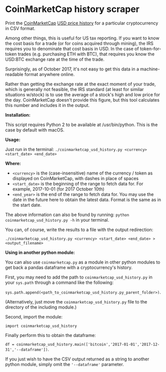 CoinMarketCap history scraper
=============================

Print the [CoinMarketCap](http://www.coinmarketcap.com) [USD price history](https://coinmarketcap.com/currencies/bitcoin/historical-data/) for a particular cryptocurrency in CSV format.

Among other things, this is useful for US tax reporting.  If you want to know the cost basis for a trade (or for coins acquired through mining), the IRS requires you to denominate that cost basis in USD.  In the case of token-for-token trades (e.g. purchasing ETH with BTC), that requires you know the USD:BTC exchange rate at the time of the trade.

Surprisingly, as of October 2017, it's not easy to get this data in a machine-readable format anywhere online.

Rather than getting the exchange rate at the exact moment of your trade, which is generally not feasible, the IRS standard (at least for similar situations w/stock) is to use the average of a stock's high and low price for the day. CoinMarketCap doesn't provide this figure, but this tool calculates this number and includes it in the output.

**Installation:**

This script requires Python 2 to be available at /usr/bin/python.  This is the case by default with macOS.

**Usage:**

Just run in the terminal:
```./coinmarketcap_usd_history.py <currency> <start_date> <end_date>```
   
**Where:**

* `<currency>` is the (case-insensitive) name of the currency / token as displayed on CoinMarketCap, with dashes in place of spaces
* `<start_date>` is the beginning of the range to fetch data for. For example, 2017-10-01 (for 2017 October 10th)
* `<end_year>` is the end of the range to fetch data for. You may use the date in the future here to obtain the latest data. Format is the same as in the start date.

The above information can also be found by running: `python coinmarketcap_usd_history.py -h` in your terminal.

You can, of course, write the results to a file with the output redirection:

```
./coinmarketcap_usd_history.py <currency> <start_date> <end_date> > <output_filename>
```
**Using in another python module:**

You can also use `coinmarketcap.py` as a module in other python modules to get back a pandas dataframe with a cryptocurrency's history. 

First, you may need to add the path to `coinmarketcap_usd_history.py` in your `sys.path` through a command like the following:  

```sys.path.append(<path_to_coinmarketcap_usd_history.py_parent_folder>)```. 

(Alternatively, just move the `coinmarketcap_usd_history.py` file to the directory of the including module.)

Second, import the module: 

```import coinmarketcap_usd_history```

Finally perform this to obtain the dataframe:

```df = coinmarketcap_usd_history.main(['bitcoin','2017-01-01','2017-12-31','--dataframe'])```.

If you just wish to have the CSV output returned as a string to another python module, simply omit the `'--dataframe'` parameter.
